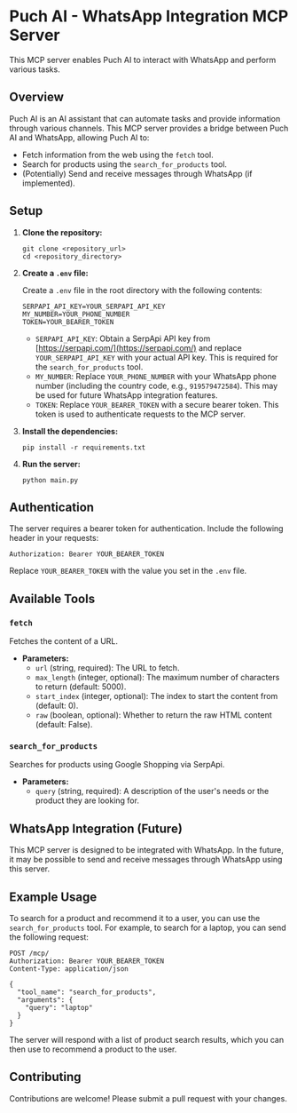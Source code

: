 # Puch AI - WhatsApp Integration MCP Server

This MCP server enables Puch AI to interact with WhatsApp and perform various tasks.

## Overview

Puch AI is an AI assistant that can automate tasks and provide information through various channels. This MCP server provides a bridge between Puch AI and WhatsApp, allowing Puch AI to:

*   Fetch information from the web using the `fetch` tool.
*   Search for products using the `search_for_products` tool.
*   (Potentially) Send and receive messages through WhatsApp (if implemented).

## Setup

1.  **Clone the repository:**

    ```
    git clone <repository_url>
    cd <repository_directory>
    ```

2.  **Create a `.env` file:**

    Create a `.env` file in the root directory with the following contents:

    ```
    SERPAPI_API_KEY=YOUR_SERPAPI_API_KEY
    MY_NUMBER=YOUR_PHONE_NUMBER
    TOKEN=YOUR_BEARER_TOKEN
    ```

    *   `SERPAPI_API_KEY`: Obtain a SerpApi API key from [https://serpapi.com/](https://serpapi.com/) and replace `YOUR_SERPAPI_API_KEY` with your actual API key. This is required for the `search_for_products` tool.
    *   `MY_NUMBER`: Replace `YOUR_PHONE_NUMBER` with your WhatsApp phone number (including the country code, e.g., `919579472584`). This may be used for future WhatsApp integration features.
    *   `TOKEN`: Replace `YOUR_BEARER_TOKEN` with a secure bearer token. This token is used to authenticate requests to the MCP server.

3.  **Install the dependencies:**

    ```
    pip install -r requirements.txt
    ```

4.  **Run the server:**

    ```
    python main.py
    ```

## Authentication

The server requires a bearer token for authentication. Include the following header in your requests:

```
Authorization: Bearer YOUR_BEARER_TOKEN
```

Replace `YOUR_BEARER_TOKEN` with the value you set in the `.env` file.

## Available Tools

### `fetch`

Fetches the content of a URL.

*   **Parameters:**
    *   `url` (string, required): The URL to fetch.
    *   `max_length` (integer, optional): The maximum number of characters to return (default: 5000).
    *   `start_index` (integer, optional): The index to start the content from (default: 0).
    *   `raw` (boolean, optional): Whether to return the raw HTML content (default: False).

### `search_for_products`

Searches for products using Google Shopping via SerpApi.

*   **Parameters:**
    *   `query` (string, required): A description of the user's needs or the product they are looking for.

## WhatsApp Integration (Future)

This MCP server is designed to be integrated with WhatsApp. In the future, it may be possible to send and receive messages through WhatsApp using this server.

## Example Usage

To search for a product and recommend it to a user, you can use the `search_for_products` tool. For example, to search for a laptop, you can send the following request:

```
POST /mcp/
Authorization: Bearer YOUR_BEARER_TOKEN
Content-Type: application/json

{
  "tool_name": "search_for_products",
  "arguments": {
    "query": "laptop"
  }
}
```

The server will respond with a list of product search results, which you can then use to recommend a product to the user.

## Contributing

Contributions are welcome! Please submit a pull request with your changes.
